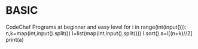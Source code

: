 # BASIC
CodeChef Programs at beginner and easy level
for i in range(int(input())):
    n,k=map(int,input().split())
    l=list(map(int,input().split()))
    l.sort() 
    a=l[(n+k)//2]
    print(a)
